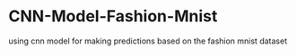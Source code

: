 # CNN-Model-Fashion-Mnist
using cnn model for making predictions based on the fashion mnist dataset
